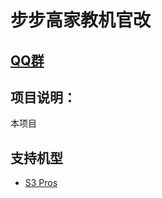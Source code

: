 # 步步高家教机官改
## [QQ群](https://jq.qq.com/?_wv=1027&k=XEqlOslZ)
## 项目说明：

本项目

##  支持机型
- [S3 Pros](S3Pros.md)

